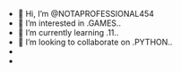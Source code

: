 - 👋 Hi, I’m @NOTAPROFESSIONAL454
- 👀 I’m interested in .GAMES..
- 🌱 I’m currently learning .11..
- 💞️ I’m looking to collaborate on .PYTHON..
- 
- 


<!---
NOTAPROFESSIONAL454/NOTAPROFESSIONAL454 is a ✨ special ✨ repository because its `README.md` (this file) appears on your GitHub profile.
You can click the Preview link to take a look at your changes.
--->
